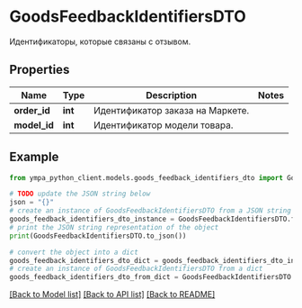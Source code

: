 # GoodsFeedbackIdentifiersDTO

Идентификаторы, которые связаны с отзывом.

## Properties

Name | Type | Description | Notes
------------ | ------------- | ------------- | -------------
**order_id** | **int** | Идентификатор заказа на Маркете. | 
**model_id** | **int** | Идентификатор модели товара. | 

## Example

```python
from ympa_python_client.models.goods_feedback_identifiers_dto import GoodsFeedbackIdentifiersDTO

# TODO update the JSON string below
json = "{}"
# create an instance of GoodsFeedbackIdentifiersDTO from a JSON string
goods_feedback_identifiers_dto_instance = GoodsFeedbackIdentifiersDTO.from_json(json)
# print the JSON string representation of the object
print(GoodsFeedbackIdentifiersDTO.to_json())

# convert the object into a dict
goods_feedback_identifiers_dto_dict = goods_feedback_identifiers_dto_instance.to_dict()
# create an instance of GoodsFeedbackIdentifiersDTO from a dict
goods_feedback_identifiers_dto_from_dict = GoodsFeedbackIdentifiersDTO.from_dict(goods_feedback_identifiers_dto_dict)
```
[[Back to Model list]](../README.md#documentation-for-models) [[Back to API list]](../README.md#documentation-for-api-endpoints) [[Back to README]](../README.md)


